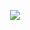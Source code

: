 <p align="center">
  <a href="https://github.com/DenverCoder1">
    <img src="https://streak-stats.demolab.com?user=ethanholter&theme=dark&border_radius=10"/></a>
</p>
